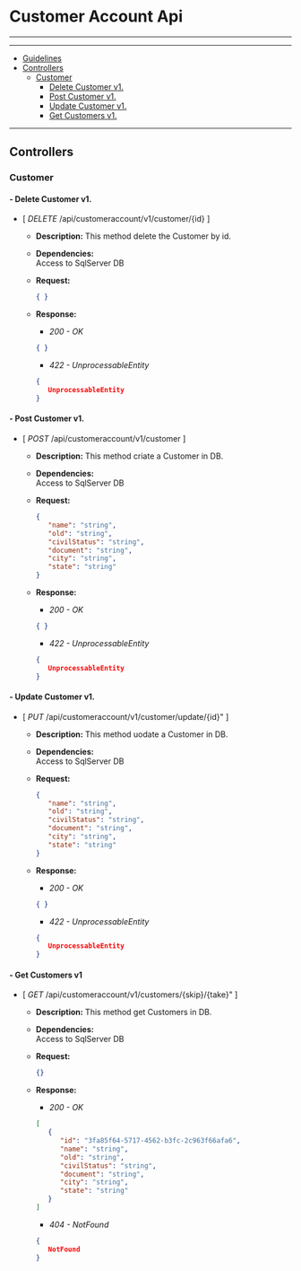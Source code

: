 # **Customer Account Api**   

----  
 
----

* [Guidelines](#**guidelines**)  
* [Controllers](#**controllers**)
    * [Customer](#customer)
        * [Delete Customer v1.](#--delete-customer-v1.)
        * [Post Customer v1.](#--post-customer-v1.)
        * [Update Customer v1.](#--update-customer-v1.)
        * [Get Customers v1.](#--Get-customers-v1.)
----

## **Controllers**

### Customer

#### - Delete Customer v1.

- [ *DELETE* /api/customeraccount/v1/customer/{id} ]


	- **Description:** This method delete the Customer by id.   
 


	- **Dependencies:**  
            Access to SqlServer DB  


	- **Request:**
		```json
		{ }
		```
	- **Response:**
		* *200 - OK*           
		```json 
		{ }
		```
		* *422 - UnprocessableEntity*           
		```json 
		{
           UnprocessableEntity
		}
		```

#### - Post Customer v1.

- [ *POST* /api/customeraccount/v1/customer ]


	- **Description:** This method criate a Customer in DB.   
 


	- **Dependencies:**  
            Access to SqlServer DB  


	- **Request:**
		```json
		{
           "name": "string",
           "old": "string",
           "civilStatus": "string",
           "document": "string",
           "city": "string",
           "state": "string"
		}
		```
	- **Response:**
		* *200 - OK*           
		```json 
		{ }
		```
        * *422 - UnprocessableEntity*           
		```json 
		{
           UnprocessableEntity
		}
		```

#### - Update Customer v1.

- [ *PUT* /api/customeraccount/v1/customer/update/{id}" ]


	- **Description:** This method uodate a Customer in DB.   
 


	- **Dependencies:**  
            Access to SqlServer DB  


	- **Request:**
		```json
		{
           "name": "string",
           "old": "string",
           "civilStatus": "string",
           "document": "string",
           "city": "string",
           "state": "string"
		}
		```
	- **Response:**
		* *200 - OK*           
		```json 
		{ }
		```
		* *422 - UnprocessableEntity*           
		```json 
		{
           UnprocessableEntity
		}
		```

#### - Get Customers v1

- [ *GET* /api/customeraccount/v1/customers/{skip}/{take}" ]


	- **Description:** This method get Customers in DB.   
 


	- **Dependencies:**  
            Access to SqlServer DB  


	- **Request:**
		```json
		{}
		```
	- **Response:**
		* *200 - OK*           
		```json 
		[
		   {
              "id": "3fa85f64-5717-4562-b3fc-2c963f66afa6",
              "name": "string",
              "old": "string",
              "civilStatus": "string",
              "document": "string",
              "city": "string",
              "state": "string"
           }
		]
		```
		* *404 - NotFound*           
		```json 
		{
           NotFound
		}
		```
